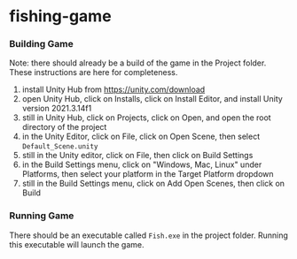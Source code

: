 # fishing-game

### Building Game

Note: there should already be a build of the game in the Project folder. These instructions are here for completeness.

1.	install Unity Hub from https://unity.com/download
2.	open Unity Hub, click on Installs, click on Install Editor, and install Unity version 2021.3.14f1
3.	still in Unity Hub, click on Projects, click on Open, and open the root directory of the project
4.	in the Unity Editor, click on File, click on Open Scene, then select `Default_Scene.unity`
5.	still in the Unity editor, click on File, then click on Build Settings
6.	in the Build Settings menu, click on "Windows, Mac, Linux" under Platforms, then select your platform in the Target Platform dropdown
7.	still in the Build Settings menu, click on Add Open Scenes, then click on Build

### Running Game

There should be an executable called `Fish.exe` in the project folder. Running this executable will launch the game.
